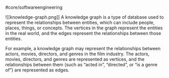 #core/softwareengineering

![[knowledge-graph.png]]
A knowledge graph is a type of database used to represent the relationships between entities, which can include people, places, things, or concepts. The vertices in the graph represent the entities in the real world, and the edges represent the relationships between those entities.

For example, a knowledge graph may represent the relationships between actors, movies, directors, and genres in the film industry. The actors, movies, directors, and genres are represented as vertices, and the relationships between them (such as “acted in”, “directed”, or “is a genre of”) are represented as edges.
